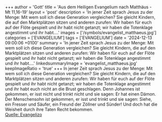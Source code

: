 +++
author = 'Gott'
title = 'Aus dem Heiligen Evangelium nach Matthäus - Mt 11,16-19'
layout = 'post'
description = 'In jener Zeit sprach Jesus zu der Menge: Mit wem soll ich diese Generation vergleichen? Sie gleicht Kindern, die auf den Marktplätzen sitzen und anderen zurufen: Wir haben für euch auf der Flöte gespielt und ihr habt nicht getanzt; wir haben die Totenklage angestimmt und ihr habt....'
images = ['/symbols/evangelist_matthaeus.jpg']
categories = ['EVANGELIUM']
tags = ['EVANGELIUM']
date = '2024-12-13 09:00:06 +0100'
summary = 'In jener Zeit sprach Jesus zu der Menge: Mit wem soll ich diese Generation vergleichen? Sie gleicht Kindern, die auf den Marktplätzen sitzen und anderen zurufen: Wir haben für euch auf der Flöte gespielt und ihr habt nicht getanzt; wir haben die Totenklage angestimmt und ihr habt....'
linkedsummaryImage = 'evangelist_matthaeus.jpg'
keepImageRatio = 'true'
+++
In jener Zeit sprach Jesus zu der Menge: Mit wem soll ich diese Generation vergleichen? Sie gleicht Kindern, die auf den Marktplätzen sitzen und anderen zurufen:
Wir haben für euch auf der Flöte gespielt und ihr habt nicht getanzt; wir haben die Totenklage angestimmt und ihr habt euch nicht an die Brust geschlagen.<!--more-->
Denn Johannes ist gekommen, er isst nicht und trinkt nicht und sie sagen: Er hat einen Dämon.
Der Menschensohn ist gekommen, er isst und trinkt und sie sagen: Siehe, ein Fresser und Säufer, ein Freund der Zöllner und Sünder! Und doch hat die Weisheit durch ihre Taten Recht bekommen.<br> [Quelle: Evangelizo](https://evangeliumtagfuertag.org/DE/gospel)